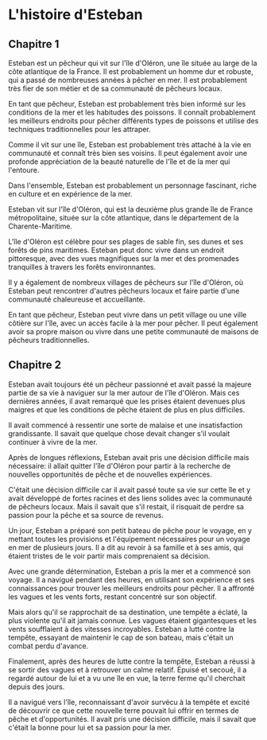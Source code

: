 # L'histoire d'Esteban

## Chapitre 1

Esteban est un pêcheur qui vit sur l'île d'Oléron, une île située au large de la côte atlantique de la France. Il est probablement un homme dur et robuste, qui a passé de nombreuses années à pêcher en mer. Il est probablement très fier de son métier et de sa communauté de pêcheurs locaux.

En tant que pêcheur, Esteban est probablement très bien informé sur les conditions de la mer et les habitudes des poissons. Il connaît probablement les meilleurs endroits pour pêcher différents types de poissons et utilise des techniques traditionnelles pour les attraper.

Comme il vit sur une île, Esteban est probablement très attaché à la vie en communauté et connaît très bien ses voisins. Il peut également avoir une profonde appréciation de la beauté naturelle de l'île et de la mer qui l'entoure.

Dans l'ensemble, Esteban est probablement un personnage fascinant, riche en culture et en expérience de la mer.

Esteban vit sur l'île d'Oléron, qui est la deuxième plus grande île de France métropolitaine, située sur la côte atlantique, dans le département de la Charente-Maritime.

L'île d'Oléron est célèbre pour ses plages de sable fin, ses dunes et ses forêts de pins maritimes. Esteban peut donc vivre dans un endroit pittoresque, avec des vues magnifiques sur la mer et des promenades tranquilles à travers les forêts environnantes.

Il y a également de nombreux villages de pêcheurs sur l'île d'Oléron, où Esteban peut rencontrer d'autres pêcheurs locaux et faire partie d'une communauté chaleureuse et accueillante.

En tant que pêcheur, Esteban peut vivre dans un petit village ou une ville côtière sur l'île, avec un accès facile à la mer pour pêcher. Il peut également avoir sa propre maison ou vivre dans une petite communauté de maisons de pêcheurs traditionnelles.

## Chapitre 2
Esteban avait toujours été un pêcheur passionné et avait passé la majeure partie de sa vie à naviguer sur la mer autour de l'île d'Oléron. Mais ces dernières années, il avait remarqué que les prises étaient devenues plus maigres et que les conditions de pêche étaient de plus en plus difficiles.

Il avait commencé à ressentir une sorte de malaise et une insatisfaction grandissante. Il savait que quelque chose devait changer s'il voulait continuer à vivre de la mer.

Après de longues réflexions, Esteban avait pris une décision difficile mais nécessaire: il allait quitter l'île d'Oléron pour partir à la recherche de nouvelles opportunités de pêche et de nouvelles expériences.

C'était une décision difficile car il avait passé toute sa vie sur cette île et y avait développé de fortes racines et des liens solides avec la communauté de pêcheurs locaux. Mais il savait que s'il restait, il risquait de perdre sa passion pour la pêche et sa source de revenus.

Un jour, Esteban a préparé son petit bateau de pêche pour le voyage, en y mettant toutes les provisions et l'équipement nécessaires pour un voyage en mer de plusieurs jours. Il a dit au revoir à sa famille et à ses amis, qui étaient tristes de le voir partir mais comprenaient sa décision.

Avec une grande détermination, Esteban a pris la mer et a commencé son voyage. Il a navigué pendant des heures, en utilisant son expérience et ses connaissances pour trouver les meilleurs endroits pour pêcher. Il a affronté les vagues et les vents forts, restant concentré sur son objectif.

Mais alors qu'il se rapprochait de sa destination, une tempête a éclaté, la plus violente qu'il ait jamais connue. Les vagues étaient gigantesques et les vents soufflaient à des vitesses incroyables. Esteban a lutté contre la tempête, essayant de maintenir le cap de son bateau, mais c'était un combat perdu d'avance.

Finalement, après des heures de lutte contre la tempête, Esteban a réussi à se sortir des vagues et à retrouver un calme relatif. Épuisé et secoué, il a regardé autour de lui et a vu une île en vue, la terre ferme qu'il cherchait depuis des jours.

Il a navigué vers l'île, reconnaissant d'avoir survécu à la tempête et excité de découvrir ce que cette nouvelle terre pouvait lui offrir en termes de pêche et d'opportunités. Il avait pris une décision difficile, mais il savait que c'était la bonne pour lui et sa passion pour la mer.